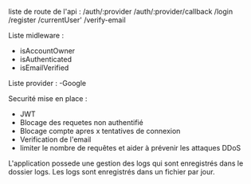 liste de route de l'api :
/auth/:provider
/auth/:provider/callback
/login
/register
/currentUser'
/verify-email

Liste midleware :
- isAccountOwner
- isAuthenticated
- isEmailVerified


Liste provider :
-Google

Securité mise en place :
- JWT
- Blocage des requetes non authentifié
- Blocage compte apres x tentatives de connexion
- Verification de l'email
- limiter le nombre de requêtes et aider à prévenir les attaques DDoS

L'application possede une gestion des logs qui sont enregistrés dans le dossier logs.
Les logs sont enregistrés dans un fichier par jour.